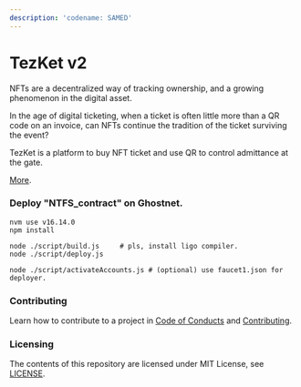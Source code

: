 ```yaml
---
description: 'codename: SAMED'
---
```


# TezKet v2

NFTs are a decentralized way of tracking ownership, and a growing phenomenon in the digital asset.

In the age of digital ticketing, when a ticket is often little more than a QR code on an invoice, can NFTs continue the tradition of the ticket surviving the event?

TezKet is a platform to buy NFT ticket and use QR to control admittance at the gate.

&#x20;[More](https://gist.github.com/ubinix-warun/fe48b4e72457b59cb01a732b6abde4c0).

### Deploy "NTFS\_contract" on Ghostnet.

```
nvm use v16.14.0
npm install

node ./script/build.js     # pls, install ligo compiler.
node ./script/deploy.js

node ./script/activateAccounts.js # (optional) use faucet1.json for deployer.
```

### Contributing

Learn how to contribute to a project in [Code of Conducts](https://github.com/TezKet/tezket-v2/blob/main/docs/CODE\_OF\_CONDUCT.md) and [Contributing](https://github.com/TezKet/tezket-v2/blob/main/docs/CONTRIBUTING.md).

### Licensing

The contents of this repository are licensed under MIT License, see [LICENSE](https://github.com/TezKet/tezket-v2/blob/main/LICENSE).
